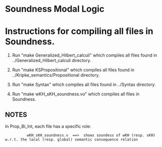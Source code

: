 # Soundness Modal Logic

Instructions for compiling all files in Soundness.
=========================================================================================

1. Run "make Generalized_Hilbert_calculi" which compiles all files found in ../Generalized_Hilbert_calculi directory.

2. Run "make KSPropositional" which compiles all files found in ../Kripke_semantics/Propositional directory.

3. Run "make Syntax" which compiles all files found in ../Syntax directory.

4. Run "make wKH_sKH_soundness.vo" which compiles all files in Soundness.


NOTES
-----

In Prop_Bi_Int, each file has a specific role:

              wKH_sKH_soundness.v  ==>  shows soundess of wKH (resp. sKH) w.r.t. the local (resp. global) semantic consequence relation
